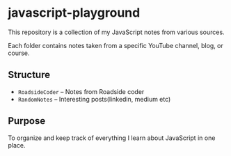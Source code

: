 # javascript-playground

This repository is a collection of my JavaScript notes from various sources.

Each folder contains notes taken from a specific YouTube channel, blog, or course.

## Structure

- `RoadsideCoder` – Notes from Roadside coder
- `RandomNotes` – Interesting posts(linkedin, medium etc)

## Purpose

To organize and keep track of everything I learn about JavaScript in one place.


